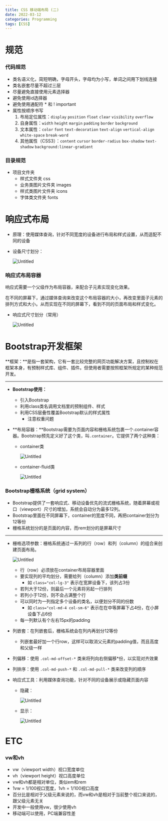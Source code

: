 ```yaml
---
title: CSS 移动端布局 (二)
date: 2022-03-12
categories: Programming
tags: [CSS]
---
```


# 规范

### 代码规范

- 类名语义化，简短明确，字母开头，字母均为小写，单词之间用下划线连接
- 类名嵌套尽量不超过三层
- 尽量避免直接使用元素选择器
- 避免使用id选择器
- 避免使用通配符 * 和 ! important
- 属性按顺序书写
    1. 布局定位属性：`display` `position` `float` `clear` `visibility` `overflow`
    2. 自身属性：`width` `height` `margin` `padding` `border` `background`
    3. 文本属性：`color` `font` `text-decoration` `text-align` `vertical-align` `white-space` `break-word`
    4. 其他属性（CSS3）：`content` `cursor` `border-radius` `box-shadow` `text-shadow` `background:linear-gradient`

### 目录规范

- 项目文件夹
    - 样式文件夹 css
    - 业务类图片文件夹 images
    - 样式类图片文件夹 icons
    - 字体类文件夹 fonts

# 响应式布局

- 原理：使用媒体查询，针对不同宽度的设备进行布局和样式设置，从而适配不同的设备
- 设备尺寸划分：
  
    ![Untitled](/images/css-layout-mobile-2.png)
    

### 响应式布局容器

响应式需要一个父级作为布局容器，来配合子元素实现变化效果。

在不同的屏幕下，通过媒体查询来改变这个布局容器的大小，再改变里面子元素的排列方式和大小。从而实现在不同的屏幕下，看到不同的页面布局和样式变化。

- 响应式尺寸划分（常用）
  
    ![Untitled](/images/css-layout-mobile-3.png)
    

# Bootstrap开发框架

**框架：**是指一套架构，它有一套比较完整的网页功能解决方案，且控制权在框架本身，有预制样式库、组件、插件。但使用者需要按照框架所规定的某种规范开发。

---

- **Bootstrap使用：**
    - 引入Bootstrap
    - 利用class类名调用文档里的预制组件、样式
    - 利用CSS层叠性覆盖Bootstrap默认的样式属性
        - 注意权重问题

- **布局容器：**Bootstrap需要为页面内容和栅格系统包裹一个.container容器。Bootstrap预先定义好了这个类，叫`.container`。它提供了两个这种类：
    - container类
      
        ![Untitled](/images/css-layout-mobile-4.png)
        
    - container-fluid类
      
        ![Untitled](/images/css-layout-mobile-5.png)
        

### Bootstrap栅格系统（grid system）

- Bootstrap提供了一套响应式、移动设备优先的流式栅格系统，随着屏幕或视口（viewport）尺寸的增加，系统会自动分为最多12列。
- Bootstrap里面在不同屏幕下，container的宽度不同，再把container划分为12等份
- 栅格系统划分的是页面的内容，而rem划分的是屏幕尺寸

---

- 栅格选项参数：栅格系统通过一系列的行（row）和列（column）的组合来创建页面布局。
  
    ![Untitled](/images/css-layout-mobile-6.png)
    
    - 行（row）必须放在container布局容器里面
    - 要实现列的平均划分，需要给列（column）添加**类前缀**
        - 如 `class="col-lg-3"` 表示在宽屏设备下，该列占3份
    - 若列大于12份，则最后一个元素将另起一行排列
    - 若列小于12份，则不会占满整个行
    - 可以同时为一列指定多个设备的类名，以便划分不同的份数
        - 如 `class="col-md-4 col-sm-6"` 表示在在中等屏幕下占4份，在小屏设备下占6份
    - 每一列默认有个左右15px的padding

- 列嵌套：在列嵌套后，栅格系统会在列内再划分12等份
    - 列嵌套最好加一个行row，这样可以取消父元素的padding值，而且高度和父级一样

- 列偏移：使用 `.col-md-offset-*` 类来将列向右侧偏移*份，以实现对齐效果

 

- 列排序：使用 `.col-md-push-*` 和 `.col-md-pull-*` 类来改变列的顺序

- 响应式工具：利用媒体查询功能，针对不同的设备展示或隐藏页面内容
    - 隐藏：
      
        ![Untitled](/images/css-layout-mobile-7.png)
        
    - 显示：
      
        ![Untitled](/images/css-layout-mobile-8.png)
        

# ETC

### vw和vh

- vw（viewport width）视口宽度单位
- vh（viewport height）视口高度单位
- vw和vh都是相对单位，类似em和rem
- 1vw = 1/100视口宽度，1vh = 1/100视口高度
- 百分比是相对于父级元素来说的，而vw和vh是相对于当前整个视口来说的，跟父级元素无关
- 开发中一般使用vw，很少使用vh
- 移动端可以使用，PC端兼容性差